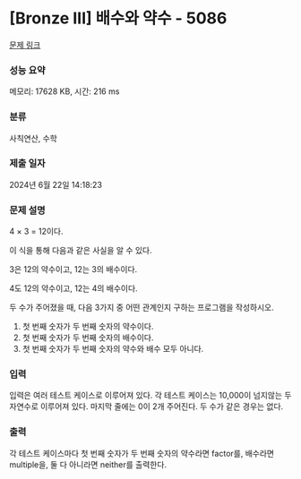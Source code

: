# [Bronze III] 배수와 약수 - 5086 

[문제 링크](https://www.acmicpc.net/problem/5086) 

### 성능 요약

메모리: 17628 KB, 시간: 216 ms

### 분류

사칙연산, 수학

### 제출 일자

2024년 6월 22일 14:18:23

### 문제 설명

<p>4 × 3 = 12이다.</p>

<p>이 식을 통해 다음과 같은 사실을 알 수 있다.</p>

<p>3은 12의 약수이고, 12는 3의 배수이다.</p>

<p>4도 12의 약수이고, 12는 4의 배수이다.</p>

<p>두 수가 주어졌을 때, 다음 3가지 중 어떤 관계인지 구하는 프로그램을 작성하시오.</p>

<ol>
	<li>첫 번째 숫자가 두 번째 숫자의 약수이다.</li>
	<li>첫 번째 숫자가 두 번째 숫자의 배수이다.</li>
	<li>첫 번째 숫자가 두 번째 숫자의 약수와 배수 모두 아니다.</li>
</ol>

### 입력 

 <p>입력은 여러 테스트 케이스로 이루어져 있다. 각 테스트 케이스는 10,000이 넘지않는 두 자연수로 이루어져 있다. 마지막 줄에는 0이 2개 주어진다. 두 수가 같은 경우는 없다.</p>

### 출력 

 <p>각 테스트 케이스마다 첫 번째 숫자가 두 번째 숫자의 약수라면 factor를, 배수라면 multiple을, 둘 다 아니라면 neither를 출력한다.</p>

